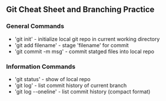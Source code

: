 ## Git Cheat Sheet and Branching Practice

### General Commands
* 'git init' - initialize local git repo in current working directory
* 'git add filename' - stage 'filename' for commit
* 'git commit -m msg' - commit statged files into local repo

### Information Commands
* 'git status' - show of local repo
* 'git log' - list commit history of current branch
* 'git log --oneline' - list commit history (compact format)